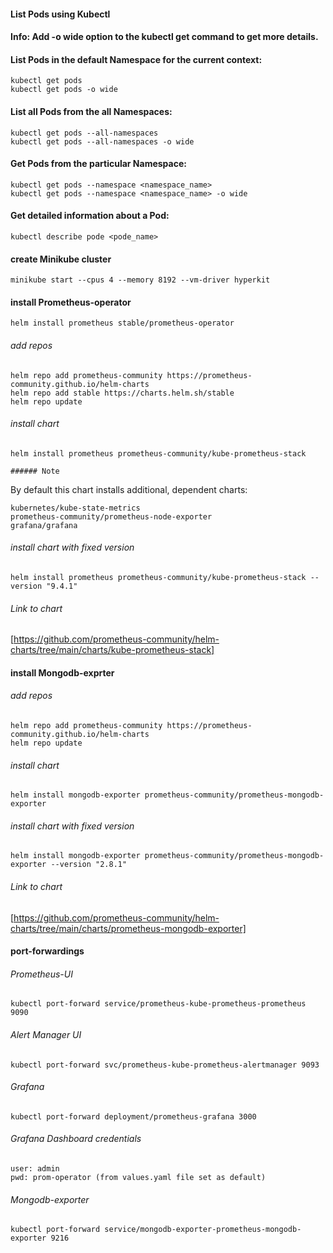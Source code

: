 #### List Pods using Kubectl
#### Info: Add -o wide option to the kubectl get command to get more details.

#### List Pods in the default Namespace for the current context:

    kubectl get pods
    kubectl get pods -o wide

#### List all Pods from the all Namespaces:

    kubectl get pods --all-namespaces 
    kubectl get pods --all-namespaces -o wide
#### Get Pods from the particular Namespace:

    kubectl get pods --namespace <namespace_name>
    kubectl get pods --namespace <namespace_name> -o wide
#### Get detailed information about a Pod:

    kubectl describe pode <pode_name>


#### create Minikube cluster
    minikube start --cpus 4 --memory 8192 --vm-driver hyperkit

#### install Prometheus-operator
    helm install prometheus stable/prometheus-operator

###### add repos  
    helm repo add prometheus-community https://prometheus-community.github.io/helm-charts
    helm repo add stable https://charts.helm.sh/stable
    helm repo update

###### install chart
    helm install prometheus prometheus-community/kube-prometheus-stack

    ###### Note

   By default this chart installs additional, dependent charts:

    kubernetes/kube-state-metrics
    prometheus-community/prometheus-node-exporter
    grafana/grafana 

###### install chart with fixed version    
    helm install prometheus prometheus-community/kube-prometheus-stack --version "9.4.1"

###### Link to chart
[https://github.com/prometheus-community/helm-charts/tree/main/charts/kube-prometheus-stack]


#### install Mongodb-exprter
###### add repos
    helm repo add prometheus-community https://prometheus-community.github.io/helm-charts
    helm repo update

###### install chart
    helm install mongodb-exporter prometheus-community/prometheus-mongodb-exporter

###### install chart with fixed version    
    helm install mongodb-exporter prometheus-community/prometheus-mongodb-exporter --version "2.8.1"

###### Link to chart
[https://github.com/prometheus-community/helm-charts/tree/main/charts/prometheus-mongodb-exporter]


#### port-forwardings
###### Prometheus-UI
    kubectl port-forward service/prometheus-kube-prometheus-prometheus 9090

###### Alert Manager UI
    kubectl port-forward svc/prometheus-kube-prometheus-alertmanager 9093

###### Grafana
    kubectl port-forward deployment/prometheus-grafana 3000

###### Grafana Dashboard credentials
    user: admin
    pwd: prom-operator (from values.yaml file set as default)

###### Mongodb-exporter 
    kubectl port-forward service/mongodb-exporter-prometheus-mongodb-exporter 9216  

